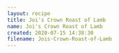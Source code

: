 ```yaml
---
layout: recipe
title: Joi's Crown Roast of Lamb
name: Joi's Crown Roast of Lamb
created: 2020-07-15 14:38:30
filename: Jois-Crown-Roast-of-Lamb
---
```

